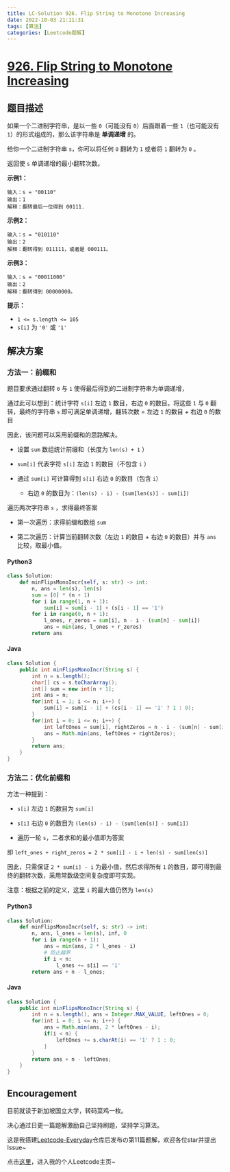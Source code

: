 ```yaml
---
title: LC-Solution 926. Flip String to Monotone Increasing
date: 2022-10-03 21:11:31
tags: [算法]
categories: [Leetcode题解]
---
```


# [926. Flip String to Monotone Increasing](https://leetcode.cn/problems/flip-string-to-monotone-increasing/)

## 题目描述

如果一个二进制字符串，是以一些 `0`（可能没有 `0`）后面跟着一些 `1`（也可能没有 `1`）的形式组成的，那么该字符串是 **单调递增** 的。

给你一个二进制字符串 `s`，你可以将任何 `0` 翻转为 `1` 或者将 `1` 翻转为 `0` 。

返回使 `s` 单调递增的最小翻转次数。

**示例1：**

```
输入：s = "00110"
输出：1
解释：翻转最后一位得到 00111.
```

**示例2：**

```
输入：s = "010110"
输出：2
解释：翻转得到 011111，或者是 000111。
```

**示例3：**

```
输入：s = "00011000"
输出：2
解释：翻转得到 00000000。
```

**提示：**

- `1 <= s.length <= 105`
- `s[i]` 为 `'0'` 或 `'1'`

## 解决方案

### 方法一：前缀和

题目要求通过翻转 `0` 与 `1` 使得最后得到的二进制字符串为单调递增，

通过此可以想到：统计字符 `s[i]` 左边 `1` 数目，右边 `0` 的数目。将这些 `1` 与 `0` 翻转，最终的字符串 `s` 即可满足单调递增，翻转次数 = 左边 `1` 的数目 + 右边 `0` 的数目

因此，该问题可以采用前缀和的思路解决。

- 设置 `sum` 数组统计前缀和（长度为 `len(s) + 1` ）
  
- `sum[i]` 代表字符 `s[i]` 左边 `1` 的数目（不包含 `i` ）
  
- 通过 `sum[i]` 可计算得到 `s[i]` 右边 `0` 的数目（包含 `i`）
  
  - 右边 `0` 的数目为：`(len(s) - i) - (sum[len(s)] - sum[i])`

遍历两次字符串 `s` ，求得最终答案

- 第一次遍历：求得前缀和数组 `sum`
  
- 第二次遍历：计算当前翻转次数（左边 `1` 的数目 + 右边 `0` 的数目）并与 `ans` 比较，取最小值。
  

#### Python3

```python
class Solution:
    def minFlipsMonoIncr(self, s: str) -> int:
        n, ans = len(s), len(s)
        sum = [0] * (n + 1) 
        for i in range(1, n + 1):
            sum[i] = sum[i - 1] + (s[i - 1] == '1')
        for i in range(0, n + 1):
            l_ones, r_zeros = sum[i], n - i - (sum[n] - sum[i])
            ans = min(ans, l_ones + r_zeros)
        return ans
```

#### Java

```java
class Solution {
    public int minFlipsMonoIncr(String s) {
        int n = s.length();
        char[] cs = s.toCharArray();
        int[] sum = new int[n + 1];
        int ans = n;
        for(int i = 1; i <= n; i++) {
            sum[i] = sum[i - 1] + (cs[i - 1] == '1' ? 1 : 0);
        }
        for(int i = 0; i <= n; i++) {
            int leftOnes = sum[i], rightZeros = n - i - (sum[n] - sum[i]);
            ans = Math.min(ans, leftOnes + rightZeros);
        }
        return ans;
    }
}
```

### 方法二：优化前缀和

方法一种提到：

- `s[i]` 左边 `1` 的数目为 `sum[i]`
  
- `s[i]` 右边 `0` 的数目为 `(len(s) - i) - (sum[len(s)] - sum[i])`
  
- 遍历一轮 `s`，二者求和的最小值即为答案
  

即 `left_ones + right_zeros = 2 * sum[i] - i + len(s) - sum[len(s)]`

因此，只需保证 `2 * sum[i] - i` 为最小值，然后求得所有 `1` 的数目，即可得到最终的翻转次数，采用常数级空间复杂度即可实现。

注意：根据之前的定义，这里 `i` 的最大值仍然为 `len(s)`

#### Python3

```python
class Solution:
    def minFlipsMonoIncr(self, s: str) -> int:
        n, ans, l_ones = len(s), inf, 0
        for i in range(n + 1):
            ans = min(ans, 2 * l_ones - i)
            # 防止越界
            if i < n:
                l_ones += s[i] == '1'
        return ans + n - l_ones;
```

#### Java

```java
class Solution {
    public int minFlipsMonoIncr(String s) {
        int n = s.length(), ans = Integer.MAX_VALUE, leftOnes = 0;
        for(int i = 0; i <= n; i++) {
            ans = Math.min(ans, 2 * leftOnes - i);
            if(i < n) {
                leftOnes += s.charAt(i) == '1' ? 1 : 0;
            }
        }
        return ans + n - leftOnes;
    }
}
```

## Encouragement

目前就读于新加坡国立大学，转码菜鸡一枚。

决心通过日更一篇题解激励自己坚持刷题，坚持学习算法。

这是我搭建[Leetcode-Everyday](https://github.com/ltyzzzxxx/Leetcode-Everyday)仓库后发布の第11篇题解，欢迎各位star并提出Issue~

点击[这里](https://leetcode.cn/u/ltyzzz/)，进入我的个人Leetcode主页~